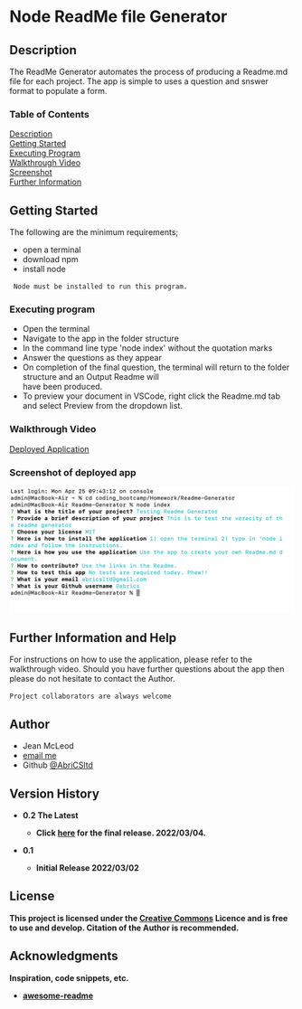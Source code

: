 # Node ReadMe file Generator


## Description

The ReadMe Generator automates the process of producing a Readme.md file for each project. 
The app is simple to uses a question and snswer format to populate a form.
<br>
### Table of Contents
[Description](https://github.com/AbriCS/Readme-Generator#description)<br>
[Getting Started](https://github.com/AbriCS/Readme-Generator#getting-started)<br>
[Executing Program](https://github.com/AbriCS/Readme-Generator#executing-program)<br>
[Walkthrough Video](https://github.com/AbriCS/Readme-Generator#walkthrough-video)<br>
[Screenshot](https://github.com/AbriCS/Readme-Generator#screenshot)<br>
[Further Information](https://github.com/AbriCS/Readme-Generator#further-information)<br>


## Getting Started

The following are the minimum requirements;

- open a terminal
- download npm
- install node 

```
 Node must be installed to run this program.
 ```


### Executing program

- Open the terminal 
- Navigate to the app in the folder structure
- In the command line type 'node index' without the quotation marks
- Answer the questions as they appear
- On completion of the final question, the terminal will return to the folder structure and an Output Readme will   
  have been produced.
- To preview your document in VSCode, right click the Readme.md tab and select Preview from the dropdown list.


### Walkthrough Video
[Deployed Application](https://github.com/AbriCS/New-Readme-Generator-Mk3)

### Screenshot of deployed app

![Deployed Application](./utils/images/Deployed-application.png)


## Further Information and Help

For instructions on how to use the application, please refer to the walkthrough video.  Should you have further questions about the app then please do not hesitate to contact the Author.

```
Project collaborators are always welcome

```

## Author

- Jean McLeod
- <a href="mailto:AbriCSltd@gmail.com">email me</a>
- Github [@AbriCSltd](https://github.com/AbriCS/Readme-Generator)

## Version History

- <b>0.2  The Latest<b>
    - Click [here](https://abrics.github.io/) for the final release. 2022/03/04.

- 0.1
  - Initial Release 2022/03/02

## License

This project is licensed under the [Creative Commons](https://creativecommons.org/licenses/by/2.0/uk/) Licence and is free to use and develop. Citation of the Author is recommended.

## Acknowledgments

Inspiration, code snippets, etc.

- [awesome-readme](https://github.com/matiassingers/awesome-readme)